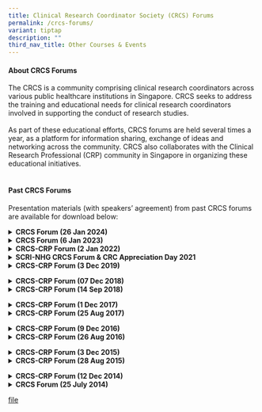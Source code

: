 ```yaml
---
title: Clinical Research Coordinator Society (CRCS) Forums
permalink: /crcs-forums/
variant: tiptap
description: ""
third_nav_title: Other Courses & Events
---
```

<h4><strong>About CRCS Forums</strong></h4>
<p>The CRCS is a community comprising clinical research coordinators across
various public healthcare institutions in Singapore. CRCS seeks to address
the training and educational needs for clinical research coordinators involved
in supporting the conduct of research studies.
<br>
<br>As part of these educational efforts, CRCS forums are held several times
a year, as a platform for information sharing, exchange of ideas and networking
across the community. CRCS also collaborates with the Clinical Research
Professional (CRP) community in Singapore in organizing these educational
initiatives.
<br>&nbsp;<strong>&nbsp;</strong>
</p>
<h4><strong>Past CRCS Forums</strong></h4>
<p>Presentation materials (with speakers’ agreement) from past CRCS forums
are available for download below:</p>
<p></p>
<div data-type="detailGroup" class="isomer-accordion-group isomer-accordion isomer-accordion-white">
<details class="isomer-details">
<summary><strong>CRCS Forum (26 Jan 2024)</strong>
</summary>
<div data-type="detailsContent" class="isomer-details-content">
<ul data-tight="true" class="tight">
<li>
<p><strong><a href="https://www.hsa.gov.sg/docs/default-source/hprg-io-ctb/slides-gcp/looking-back-at-2023-(crcs_26jan2024).pdf?sfvrsn=57cdd965_2" rel="noopener noreferrer nofollow" target="_blank"><u>Looking Back at 2023</u></a></strong>
<br>By Sumitra Sachidanandan, Regulatory Consultant
<br>Innovation Office &amp; Clinical Trials Branch
<br>Health Products Regulation Group
<br>Health Sciences Authority Singapore</p>
<p></p>
</li>
<li>
<p><strong><a href="https://for.sg/ecos-migrationprep" rel="noopener noreferrer nofollow" target="_blank"><u>Updates from NHG: Get Ready for ECOS &amp; Updates to Minimum Training Requirements for DSRB submissions</u></a></strong>
<br>Ms Zhang Cailian, Specialist
<br>Office of Human Research Protection Programme, NHG Group Research &amp;
Innovation</p>
<p></p>
</li>
</ul>
</div>
</details>
</div>
<div data-type="detailGroup" class="isomer-accordion-group isomer-accordion isomer-accordion-white">
<details class="isomer-details">
<summary><strong>CRCS Forum (6 Jan 2023)</strong>
</summary>
<div data-type="detailsContent" class="isomer-details-content">
<ul data-tight="true" class="tight">
<li>
<p><strong><a href="https://www.hsa.gov.sg/docs/default-source/hprg-io-ctb/slides-gcp/looking-back-at-2022-(crcs_6jan2023).pdf?sfvrsn=4c22ebff_4" rel="noopener noreferrer nofollow" target="_blank"><u>Looking Back at 2022</u></a></strong>
<br>Sumitra Sachidanandan, Regulatory Consultant
<br>Innovation Office &amp; Clinical Trials Branch
<br>Health Products Regulation Group
<br>Health Sciences Authority Singapore</p>
<p></p>
</li>
</ul>
</div>
</details>
</div>
<div data-type="detailGroup" class="isomer-accordion-group isomer-accordion isomer-accordion-white">
<details class="isomer-details">
<summary><strong>CRCS-CRP Forum (2 Jan 2022)</strong>
</summary>
<div data-type="detailsContent" class="isomer-details-content">
<ul data-tight="true" class="tight">
<li>
<p><strong><a href="https://www.hsa.gov.sg/docs/default-source/hprg-io-ctb/slides-gcp/looking-back-at-2020-2021-(crcs_20jan2022).pdf?sfvrsn=112718e9_2" rel="noopener noreferrer nofollow" target="_blank"><u>Looking Back at 2021</u></a></strong>
<br>Ms. Sumitra Sachidanandan, Regulatory Consultant - GCP Unit
<br>Innovation Office &amp; Clinical Trials Branch
<br>Medical Products Pre-market Cluster
<br>Health Products Regulation Group
<br>Health Sciences Authority Singapore</p>
<p></p>
</li>
</ul>
</div>
</details>
</div>
<div data-type="detailGroup" class="isomer-accordion-group isomer-accordion isomer-accordion-white">
<details class="isomer-details">
<summary><strong>SCRI-NHG CRCS Forum &amp; CRC Appreciation Day 2021</strong>
</summary>
<div data-type="detailsContent" class="isomer-details-content">
<ul data-tight="true" class="tight">
<li>
<p><a href="/files/Training Files/CRCS Forum/20210331_Managing_impact_of_CT_during_COVID.pdf" rel="noopener noreferrer nofollow" target="_blank">Managing the impact of clinical trials during the COVID-19 pandemic</a>
<br>Ms. Sumitra Sachidanandan, Regulatory Consultant
<br>Innovation Office &amp; Clinical Trials Branch
<br>Health Products Regulation Group
<br>Health Sciences Authority Singapore</p>
<p></p>
</li>
</ul>
</div>
</details>
</div>
<div data-type="detailGroup" class="isomer-accordion-group isomer-accordion isomer-accordion-white">
<details class="isomer-details">
<summary><strong>CRCS-CRP Forum (3 Dec 2019)</strong>
</summary>
<div data-type="detailsContent" class="isomer-details-content">
<ul data-tight="true" class="tight">
<li>
<p><strong><a href="https://www.hsa.gov.sg/docs/default-source/hprg-io-ctb/looking-back-at-2019-(crcs_3dec2019).pdf?sfvrsn=a19a028c_2)" rel="noopener noreferrer nofollow" target="_blank"><u>Looking back at 2019</u></a></strong>
<br>Ms. Sumitra Sachidanandan, Regulatory Consultant – GCP Unit
<br>Innovation Office &amp; Clinical Trials Branch,
<br>Medicinal Products Pre-market Cluster,
<br>Health Products Regulation Group,
<br>Health Sciences Authority</p>
<p></p>
</li>
<li>
<p><strong><a href="https://www.research.nhg.com.sg/wps/wcm/connect/7dfb242b-df5c-4e7e-86ed-4e345806a1ed/CRC+forum+2019+Consent+requirements.pdf?MOD=AJPERES&amp;CVID=nfxGqEb&amp;CVID=nfxGqEb&amp;CVID=nfxGqEb&amp;CVID=nfxGqEb&amp;CVID=nfxGqEb&amp;CVID=nfxGqEb&amp;CVID=nfxGqEb&amp;CVID=nfxGqEb&amp;CVID=nfxGqEb&amp;CVID=nfxGqEb&amp;CVID=nfxGqEb&amp;CVID=nfxGqEb&amp;CVID=nfxGqEb&amp;CVID=nfxGqEb&amp;CVID=nfxGqEb&amp;CVID=nfxGqEb&amp;CVID=nfxGqEb&amp;CVID=nfxGqEb&amp;CVID=nfxGqEb" rel="noopener noreferrer nofollow" target="_blank"><u>Requirement of Appropriate Consent for Conduct of Human Biomedical Research and Handling of Human Tissue</u></a></strong>
<br>Dr. May Thu MA
<br>Senior Manager, Biomedical Research Regulation Branch, Regulatory Compliance
&amp; Enforcement Division, Health Regulation Group, Ministry of Health</p>
<p></p>
</li>
</ul>
</div>
</details>
</div>
<p></p>
<div data-type="detailGroup" class="isomer-accordion isomer-accordion-white">
<details class="isomer-details">
<summary><strong>CRCS-CRP Forum (07 Dec 2018)</strong>
</summary>
<div data-type="detailsContent" class="isomer-details-content">
<ul data-tight="true" class="tight">
<li>
<p><strong><a href="/files/Training Files/CRCS Forum 2018/Looking_back_at_2018_7_Dec_2018.pdf" rel="noopener noreferrer nofollow" target="_blank">Looking back at 2018 </a></strong>
<br>Ms Sumitra Sachidanandan
<br>Regulatory Consultants - GCP Unit, Innovation Office &amp; Clinical Trials
Branch, Medicinal Products Pre-market Cluster, Health Products Regulation
Group, HSA</p>
</li>
</ul>
<p></p>
<ul data-tight="true" class="tight">
<li>
<p><strong><a href="/files/Training Files/CRCS Forum 2018/Post_Activation_of_Human_Biomedical_Research_Act_7_Dec_2018.pdf" rel="noopener noreferrer nofollow" target="_blank">Post Activation of Human Biomedical Research Act: Compliance and Risks </a></strong>
<br>Dr Yeo Jing Ping
<br>Director, Office of Research Integrity, Compliance and Ethics, SingHealth</p>
</li>
</ul>
<p></p>
<ul data-tight="true" class="tight">
<li>
<p><strong><a href="/files/Training Files/CRCS Forum 2018/Monitoring_Programme_for_Human_Biomedical_Research_Studies_7_Dec_2018.pdf" rel="noopener noreferrer nofollow" target="_blank">Monitoring Programme for Human Biomedical Research Studies </a></strong>
<br>Ms Jaslin Tan Shen Fong
<br>Senior Executive, Research Quality Management Unit, Research &amp; Development
Office, National Healthcare Group (NHG)</p>
<p></p>
</li>
</ul>
</div>
</details>
<details class="isomer-details">
<summary><strong>CRCS-CRP Forum (14 Sep 2018)</strong>
</summary>
<div data-type="detailsContent" class="isomer-details-content">
<ul data-tight="true" class="tight">
<li>
<p><strong><a href="/files/Training Files/CRCS Forum 2018/Developing_Sound_Communication_And_Interpersonal_Skills_14_Sep_2018.pdf" rel="noopener noreferrer nofollow" target="_blank">CRCs/CRPs and CIS: Developing Sound Communication and Interpersonal Skills (CIS) Is Essential for Success </a></strong>
<br>Dr Aamir Shaikh, MD, DPBM
<br>Founder, Health Care Consultant, Assansa</p>
</li>
</ul>
<p></p>
<ul data-tight="true" class="tight">
<li>
<p><strong><a href="/files/Training Files/CRCS Forum 2018/Conflict_Management_14_Sep_2018.pdf" rel="noopener noreferrer nofollow" target="_blank">Conflict Management / Problem Solving </a></strong>
<br>Mr Nelson Wong
<br>Founder &amp; Director, CSI Medical Research</p>
</li>
</ul>
<p></p>
<ul data-tight="true" class="tight">
<li>
<p><strong><a href="/files/Training Files/CRCS Forum 2018/Why_Service_Excellence_Matters_14_Sep_2018.pdf" rel="noopener noreferrer nofollow" target="_blank">Why Service Excellence Matters and How to EXC3ITE (Execute) It?</a></strong> 
<br>Mr Chan Peng, Tech Observer Asia Pacific</p>
<p></p>
</li>
</ul>
</div>
</details>
</div>
<p></p>
<div data-type="detailGroup" class="isomer-accordion isomer-accordion-white">
<details class="isomer-details">
<summary><strong>CRCS-CRP Forum (1 Dec 2017)</strong>
</summary>
<div data-type="detailsContent" class="isomer-details-content">
<ul data-tight="true" class="tight">
<li>
<p><strong><a href="/files/Training Files/CRCS Forum 2017/Implications_for_Investigator_Initiated_Trials_1_Dec_2017.pdf" rel="noopener noreferrer nofollow" target="_blank">Implications for Investigator Initiated Trials - Risk Based Approaches in Managing Clinical Trials </a></strong>
<br>Ms. Lisa Marie Saldanha, IQVIA</p>
</li>
</ul>
<p></p>
<ul data-tight="true" class="tight">
<li>
<p><strong>Looking Back at the Changes in Clinical Trials and CRM Regulations</strong> 
<br>The presentation shared by HSA can be accessed <a href="http://www.hsa.gov.sg/content/hsa/en/Health_Products_Regulation/Clinical_Trials/Industry_Communication.html" rel="noopener nofollow" target="_blank">accessed here</a>.</p>
<p></p>
</li>
</ul>
</div>
</details>
<details class="isomer-details">
<summary><strong>CRCS-CRP Forum (25 Aug 2017)</strong>
</summary>
<div data-type="detailsContent" class="isomer-details-content">
<ul data-tight="true" class="tight">
<li>
<p><strong><a href="/files/Training Files/CRCS Forum 2017/Issue_Management_and_Quality_Risk_Management_Implications.pdf" rel="noopener noreferrer nofollow" target="_blank">Issue Management / Quality Risk Management Implications with ICH GCP E6 (R2) and ISO 31000 and Implementation within Quality System</a></strong>
</p>
</li>
<li>
<p><strong><a href="/files/Training Files/CRCS Forum 2017/Data_integrity_in_Clinical_Research.pdf" rel="noopener noreferrer nofollow" target="_blank">Data integrity in Clinical Research - Expectations and Considerations for Quality Control and Assurance</a></strong>
</p>
</li>
<li>
<p><strong><a href="/files/Training Files/CRCS Forum 2017/Identification_of_Critical_Data_and_Processes_in_Clinical_Trial.pdf" rel="noopener noreferrer nofollow" target="_blank">Identification of Critical Data and Processes in Clinical Trial and Incorporation of Risk Mitigation into Protocol</a></strong>
</p>
</li>
<li>
<p><strong><a href="/files/Training Files/CRCS Forum 2017/Ensuring_GCP_Compliance_in_Investigator_Initiated_Trials.pdf" rel="noopener noreferrer nofollow" target="_blank">Ensuring GCP Compliance in Investigator Initiated Trials (IITs) - A Case Study</a></strong>
</p>
<p></p>
</li>
</ul>
</div>
</details>
</div>
<p></p>
<div data-type="detailGroup" class="isomer-accordion isomer-accordion-white">
<details class="isomer-details">
<summary><strong>CRCS-CRP Forum (9 Dec 2016)</strong>
</summary>
<div data-type="detailsContent" class="isomer-details-content">
<ul data-tight="true" class="tight">
<li>
<p><strong><a href="/files/Training Files/CRCS Forum 2016/Risk_based_monitoring_9_Dec_2016.pdf" rel="noopener noreferrer nofollow" target="_blank">Risk-based monitoring: After Years of talking about it, where are we now?</a></strong>
</p>
</li>
<li>
<p><strong><a href="/files/Training Files/CRCS Forum 2016/Human_Biomedical_Research_Act_9_Dec_2016.pdf" rel="noopener noreferrer nofollow" target="_blank">Human Biomedical Research Act: Scope and Regulatory Framework</a></strong>
</p>
<p></p>
</li>
</ul>
</div>
</details>
<details class="isomer-details">
<summary><strong>CRCS-CRP Forum (26 Aug 2016)</strong>
</summary>
<div data-type="detailsContent" class="isomer-details-content">
<ul data-tight="true" class="tight">
<li>
<p><strong><a href="/files/Training Files/CRCS Forum 2016/PDPA_Updates_Management_and_Protection_of_Patients_Data_26_Aug_2016.pdf" rel="noopener noreferrer nofollow" target="_blank">PDPA Updates: Management and Protection of Patients’ Data </a></strong>
<br>Mr Benjamin Cheong, Rajah &amp; Tann Singapore LLP</p>
</li>
<li>
<p><strong><a href="/files/Training Files/CRCS Forum 2016/Considerations_for_Using_Electronic_Medical_Records_26_Aug_2016.pdf" rel="noopener noreferrer nofollow" target="_blank">Considerations for Using Electronic Medical Records (EMR) in Clinical Trials </a></strong>
<br>Mr Alex Goh, GlaxoSmithKline Pharmaceuticals</p>
</li>
<li>
<p><strong><a href="/files/Training Files/CRCS Forum 2016/Management_of_Electronic_Trial_Master_Files_and_Essential_Documents_26_Aug_2016.pdf" rel="noopener noreferrer nofollow" target="_blank">Management of Electronic Trial Master Files and Essential Documents in Pharma and CROs </a></strong>
<br>Ms Jingyi Lin, PAREXEL</p>
</li>
<li>
<p><strong><a href="/files/Training Files/CRCS Forum 2016/Using_Electronic_Patient_Reported_Outcomes__ePRO__in_Clinical_Trials_26_Aug_2016.pdf" rel="noopener noreferrer nofollow" target="_blank">Using Electronic Patient-Reported Outcomes (ePRO) in Clinical Trials: Lessons Learnt </a></strong>
<br>Ms Chong Pei-Fen, Quintiles</p>
<p></p>
</li>
</ul>
</div>
</details>
</div>
<p></p>
<div data-type="detailGroup" class="isomer-accordion isomer-accordion-white">
<details class="isomer-details">
<summary><strong>CRCS-CRP Forum (3 Dec 2015)</strong>
</summary>
<div data-type="detailsContent" class="isomer-details-content">
<ul data-tight="true" class="tight">
<li>
<p>Updates from the GCP Inspection Team
<br>Ms Sumitra Sachidanandan, Health Sciences Authority
<br>
</p>
</li>
</ul>
</div>
</details>
<details class="isomer-details">
<summary><strong>CRCS-CRP Forum (28 Aug 2015)</strong>
</summary>
<div data-type="detailsContent" class="isomer-details-content">
<ul data-tight="true" class="tight">
<li>
<p>Ethically and scientifically sound: Actual reviews of applications involving
vulnerable populations
<br>Dr Patricia Yap, IMH</p>
</li>
<li>
<p>Research in Children: Challenges
<br>Prof Quak Seng Hock, NUH</p>
</li>
<li>
<p>The Process of Obtaining Informed Consent in Vulnerable Population
<br>Prof Swapna Verma, IMH</p>
</li>
</ul>
</div>
</details>
</div>
<p></p>
<div data-type="detailGroup" class="isomer-accordion isomer-accordion-white">
<details class="isomer-details">
<summary><strong>CRCS-CRP Forum (12 Dec 2014)</strong>
</summary>
<div data-type="detailsContent" class="isomer-details-content">
<ul data-tight="true" class="tight">
<li>
<p>Common GCP Inspection Findings for 2014
<br>Ms Sumitra Sachidanandan, HSA</p>
</li>
</ul>
<p></p>
<ul data-tight="true" class="tight">
<li>
<p>Serious Breaches
<br>Ms Poh Cuiqin, HSA
<br>(Slides not available)</p>
<p></p>
</li>
</ul>
</div>
</details>
<details class="isomer-details">
<summary><strong>CRCS Forum (25 July 2014)</strong>
</summary>
<div data-type="detailsContent" class="isomer-details-content">
<ul data-tight="true" class="tight">
<li>
<p>Conducting Monitoring Visit for Investigator-Initiated Studies
<br>Mr Xia Yu, SCRI</p>
</li>
<li>
<p>Quality Control for Phase I Trials – Site Perspectives
<br>Ms Yew Lay Hwa, CGH</p>
</li>
<li>
<p>Impact of Privacy Laws in Clinical Trials
<br>Ms Rebecca Chew, Rajah &amp; Tann LLP</p>
<p></p>
</li>
</ul>
</div>
</details>
</div>
<p></p>
<p></p>
<p></p>
<p></p>
<p></p>
<p><a href="/files/Training Files/CRCS Forum 2016/Human_Biomedical_Research_Act_9_Dec_2016.pdf" rel="noopener nofollow" target="_blank">file</a>
</p>